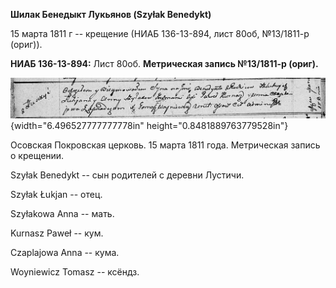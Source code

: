 **Шилак Бенедыкт Лукьянов (Szyłak Benedykt)**

15 марта 1811 г -- крещение (НИАБ 136-13-894, лист 80об, №13/1811-р
(ориг)).

**НИАБ 136-13-894:** Лист 80об. **Метрическая запись №13/1811-р
(ориг).**

![](./media/905af1c78dffa3d3200ec74408854d13537b731a.png){width="6.496527777777778in"
height="0.8481889763779528in"}

Осовская Покровская церковь. 15 марта 1811 года. Метрическая запись о
крещении.

Szyłak Benedykt -- сын родителей с деревни Лустичи.

Szyłak Łukjan -- отец.

Szyłakowa Anna -- мать.

Kurnasz Paweł -- кум.

Czaplajowa Anna -- кума.

Woyniewicz Tomasz -- ксёндз.
